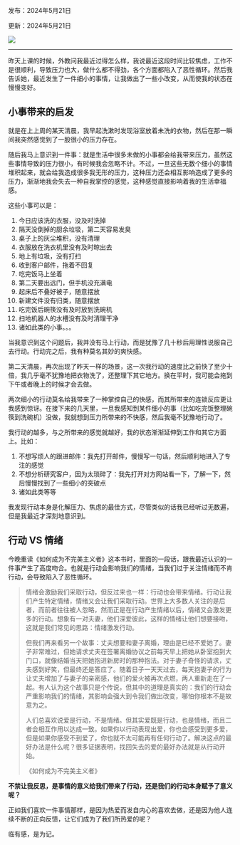 
发布：2024年5月21日

更新：2024年5月21日

![](https://rolen.wiki/wp-content/uploads/2024/05/action.jpeg)

---

昨天上课的时候，外教问我最近过得怎么样，我说最近这段时间比较焦虑，工作不是很顺利，导致压力也大，做什么都不得劲，各个方面都陷入了恶性循环。然后我告诉她，最近发生了一件细小的事情，让我做出了一些小改变，从而使我的状态在慢慢变好。

## 小事带来的启发

就是在上上周的某天清晨，我早起洗漱时发现浴室放着未洗的衣物，然后在那一瞬间我突然感觉到了一股很小的压力存在。

随后我马上意识到一件事：就是生活中很多未做的小事都会给我带来压力，虽然这些事情导致的压力很小，有时候我会忽略不计。不过，一旦这些无数个细小的事情堆积起来，就会给我造成很多我无形的压力，这种压力还会相互影响造成了更多的压力，渐渐地我会失去一种自我掌控的感觉，这种感觉直接影响着我的生活幸福感。

这些小事可以是：

1. 今日应该洗的衣服，没及时洗掉
2. 隔天没倒掉的厨余垃圾，第二天容易发臭
3. 桌子上的灰尘堆积，没有清理
4. 衣服放在洗衣机里没有及时晾出去
5. 地上有垃圾，没有打扫
6. 收到客户邮件，拖着不回复
7. 吃完饭马上坐着
8. 第二天要出远门，但手机没充满电
9. 起床后不叠好被子，随意摆放
10. 新建文件没有归类，随意摆放
11. 吃完饭后碗筷没有及时放到洗碗机
12. 扫地机器人的水槽没有及时清理干净
13. 诸如此类的小事。。。

当我意识到这个问题后，我并没有马上行动，而是犹豫了几十秒后用理性说服自己去行动。行动完之后，我有种莫名其妙的爽快感。

第二天清晨，再次出现了昨天一样的场景，这一次我行动的速度比之前快了至少十倍，我几乎毫不犹豫地把衣物洗了，还整理下其它地方。换在平时，我可能会拖到下午或者晚上的时候才会去做。

两次细小的行动莫名给我带来了一种掌控自己的快感，而其所带来的连锁反应更让我感到惊讶。在接下来的几天里，一旦我感知到某件细小的事（比如吃完饭整理碗筷到洗碗机）没做，我就想到压力所带来的不快感，然后我毫不犹豫地行动了。

我行动的越多，与之所带来的感觉就越好，我的状态渐渐延伸到工作和其它方面上。比如：

1. 不想写烦人的跟进邮件：我先打开邮件，慢慢写一句话，然后顺利地进入了专注的感觉
2. 不想分析研究客户，因为太琐碎了：我先打开对方网站看一下，了解一下，然后慢慢找到了一些细小的突破点
3. 诸如此类等等

我发现行动本身是化解压力、焦虑的最佳方式，尽管类似的话我已经听过无数遍，但是我最近才深刻地意识到。

## 行动 VS 情绪

今晚重读《如何成为不完美主义者》这本书时，里面的一段话，跟我最近认识的一件事产生了高度吻合。也就是行动会影响我们的情绪，当我们过于关注情绪而不肯行动，会导致陷入了恶性循环。

> 情绪会激励我们采取行动，但反过来也一样：行动也会带来情绪。行动让我们产生特定情绪，情绪又会让我们采取行动。世界上大多数人关注的是后者，而前者往往被人忽略，然而正是在行动产生情绪以后，情绪又会激发更多的行动。想象有一对夫妻，他们深爱彼此，这样的情绪让他们想要接吻，这就是我们常见的思路：情绪激发行动。
> 
> 但我们再来看另一个故事：丈夫想要和妻子离婚，理由是已经不爱她了。妻子非常难过，但她请求丈夫在签署离婚协议之前每天早上把她从卧室抱到大门口，就像结婚当天把她抱进新房时的那种抱法。对于妻子奇怪的请求，丈夫感到好笑，但最终还是答应了。随着日子一天天过去，每天抱妻子的行为让丈夫增加了与妻子的亲密感，他们的爱火被再次点燃，两人重新走在了一起。有人认为这个故事只是个传说，但其中的道理是真实的：我们的行动会严重影响我们的情绪，其影响会强大到令我们做出改变，哪怕你根本不是故意为之。
> 
> 人们总喜欢说爱是行动，不是情绪。但其实爱既是行动，也是情绪，而且二者会相互作用以达成一致。如果你以行动表现出爱，你也会感受到更多爱，但是如果你感受不到爱了，你也就不太可能再有任何行动了。解决这点的最好办法是什么呢？很多证据表明，找回失去的爱的最好办法就是从行动开始。
> 
> 《如何成为不完美主义者》

**不禁让我反思，是事情的意义给我们带来了行动，还是我们的行动本身赋予了意义呢？**

正如我们喜欢一件事情那样，是因为热爱而发自内心的喜欢去做，还是因为他人连续不断的正向反馈，让它们成为了我们所热爱的呢？

临有感，是为记。